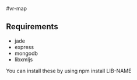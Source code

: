 #vr-map



## Requirements

* jade
* express
* mongodb
* libxmljs

You can install these by using npm install LIB-NAME

